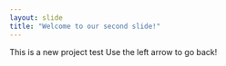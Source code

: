 ```yaml
---
layout: slide
title: "Welcome to our second slide!"
---
```

This is a new project test
Use the left arrow to go back!
